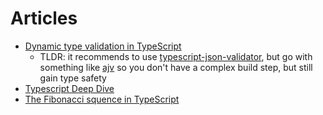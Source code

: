 # Articles

- [Dynamic type validation in TypeScript](https://blog.logrocket.com/dynamic-type-validation-in-typescript/)
  - TLDR: it recommends to use [typescript-json-validator](https://github.com/ForbesLindesay/typescript-json-validator), but go with something like [ajv](https://ajv.js.org/guide/typescript.html) so you don't have a complex build step, but still gain type safety
- [Typescript Deep Dive](https://basarat.gitbook.io/typescript/)
- [The Fibonacci squence in TypeScript](https://javascript.plainenglish.io/the-fibonacci-sequence-in-typescript-4401bd3b9d1f)